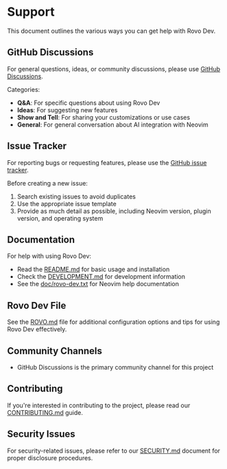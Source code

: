 # Support

This document outlines the various ways you can get help with Rovo Dev.

## GitHub Discussions

For general questions, ideas, or community discussions, please use [GitHub Discussions](https://github.com/hjetmundsen/rovo-dev/discussions).

Categories:

- **Q&A**: For specific questions about using Rovo Dev
- **Ideas**: For suggesting new features
- **Show and Tell**: For sharing your customizations or use cases
- **General**: For general conversation about AI integration with Neovim

## Issue Tracker

For reporting bugs or requesting features, please use the [GitHub issue tracker](https://github.com/hjetmundsen/rovo-dev/issues).

Before creating a new issue:

1. Search existing issues to avoid duplicates
2. Use the appropriate issue template
3. Provide as much detail as possible, including Neovim version, plugin version, and operating system

## Documentation

For help with using Rovo Dev:

- Read the [README.md](README.md) for basic usage and installation
- Check the [DEVELOPMENT.md](DEVELOPMENT.md) for development information
- See the [doc/rovo-dev.txt](doc/rovo-dev.txt) for Neovim help documentation

## Rovo Dev File

See the [ROVO.md](ROVO.md) file for additional configuration options and tips for using Rovo Dev effectively.

## Community Channels

- GitHub Discussions is the primary community channel for this project

## Contributing

If you're interested in contributing to the project, please read our [CONTRIBUTING.md](CONTRIBUTING.md) guide.

## Security Issues

For security-related issues, please refer to our [SECURITY.md](SECURITY.md) document for proper disclosure procedures.
